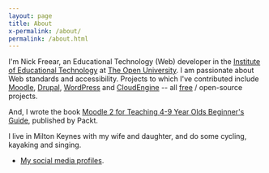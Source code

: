 ```yaml
---
layout: page
title: About
x-permalink: /about/
permalink: /about.html
---
```



I'm Nick Freear, an Educational Technology (Web) developer in the
[Institute of Educational Technology][iet] at [The Open University][].
I am passionate about Web standards and accessibility.
Projects to which I've contributed include [Moodle][], [Drupal][], [WordPress][]
and [CloudEngine][] -- all [free][] / open-source projects.

And, I wrote the book [Moodle 2 for Teaching 4-9 Year Olds Beginner's Guide][book], published by Packt.

I live in Milton Keynes with my wife and daughter, and do some cycling, kayaking and singing.


<!-- Find me on: ... -->

* [My social media profiles](/profile.html).


[iet]: http://iet.open.ac.uk/
[The Open University]: http://www.open.ac.uk/
[Moodle]: http://moodle.org/" "Moodle virtual learning environment"
[CloudEngine]: http://getcloudengine.org/
[Drupal]: http://drupal.org/
[WordPress]: https://wordpress.org/
[free]: http://gnu.org/philosophy/free-sw.html "free speech"
[book]: http://packtpub.com/moodle-2-for-teaching-4-9-year-olds-beginners-guide/book?ref=freear.org.uk
